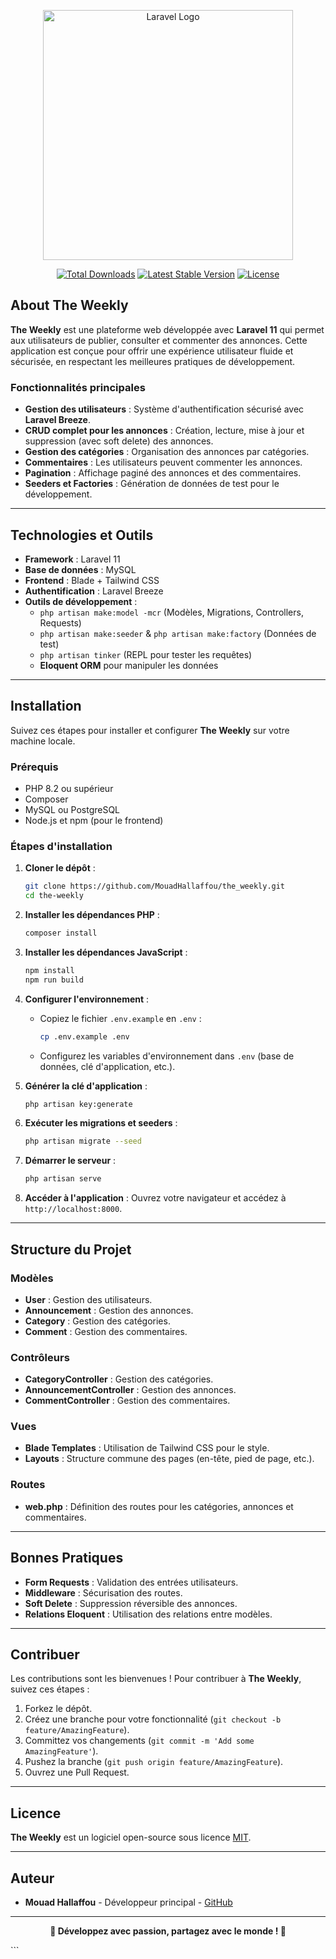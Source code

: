 <p align="center">
  <a href="https://laravel.com" target="_blank">
    <img src="https://raw.githubusercontent.com/laravel/art/master/logo-lockup/5%20SVG/2%20CMYK/1%20Full%20Color/laravel-logolockup-cmyk-red.svg" width="400" alt="Laravel Logo">
  </a>
</p>

<p align="center">
  <a href="https://packagist.org/packages/MouadHallaffou/the-weekly"><img src="https://img.shields.io/packagist/dt/MouadHallaffou/the-weekly" alt="Total Downloads"></a>
  <a href="https://packagist.org/packages/MouadHallaffou/the-weekly"><img src="https://img.shields.io/packagist/v/MouadHallaffou/the-weekly" alt="Latest Stable Version"></a>
  <a href="https://packagist.org/packages/MouadHallaffou/the-weekly"><img src="https://img.shields.io/packagist/l/MouadHallaffou/the-weekly" alt="License"></a>
</p>

## About The Weekly

**The Weekly** est une plateforme web développée avec **Laravel 11** qui permet aux utilisateurs de publier, consulter et commenter des annonces. Cette application est conçue pour offrir une expérience utilisateur fluide et sécurisée, en respectant les meilleures pratiques de développement.

### Fonctionnalités principales

- **Gestion des utilisateurs** : Système d'authentification sécurisé avec **Laravel Breeze**.
- **CRUD complet pour les annonces** : Création, lecture, mise à jour et suppression (avec soft delete) des annonces.
- **Gestion des catégories** : Organisation des annonces par catégories.
- **Commentaires** : Les utilisateurs peuvent commenter les annonces.
- **Pagination** : Affichage paginé des annonces et des commentaires.
- **Seeders et Factories** : Génération de données de test pour le développement.

---

## Technologies et Outils

- **Framework** : Laravel 11
- **Base de données** : MySQL 
- **Frontend** : Blade + Tailwind CSS
- **Authentification** : Laravel Breeze
- **Outils de développement** :
  - `php artisan make:model -mcr` (Modèles, Migrations, Controllers, Requests)
  - `php artisan make:seeder` & `php artisan make:factory` (Données de test)
  - `php artisan tinker` (REPL pour tester les requêtes)
  - **Eloquent ORM** pour manipuler les données

---

## Installation

Suivez ces étapes pour installer et configurer **The Weekly** sur votre machine locale.

### Prérequis

- PHP 8.2 ou supérieur
- Composer
- MySQL ou PostgreSQL
- Node.js et npm (pour le frontend)

### Étapes d'installation

1. **Cloner le dépôt** :
   ```bash
   git clone https://github.com/MouadHallaffou/the_weekly.git
   cd the-weekly
   ```

2. **Installer les dépendances PHP** :
   ```bash
   composer install
   ```

3. **Installer les dépendances JavaScript** :
   ```bash
   npm install
   npm run build
   ```

4. **Configurer l'environnement** :
   - Copiez le fichier `.env.example` en `.env` :
     ```bash
     cp .env.example .env
     ```
   - Configurez les variables d'environnement dans `.env` (base de données, clé d'application, etc.).

5. **Générer la clé d'application** :
   ```bash
   php artisan key:generate
   ```

6. **Exécuter les migrations et seeders** :
   ```bash
   php artisan migrate --seed
   ```

7. **Démarrer le serveur** :
   ```bash
   php artisan serve
   ```

8. **Accéder à l'application** :
   Ouvrez votre navigateur et accédez à `http://localhost:8000`.

---

## Structure du Projet

### Modèles

- **User** : Gestion des utilisateurs.
- **Announcement** : Gestion des annonces.
- **Category** : Gestion des catégories.
- **Comment** : Gestion des commentaires.

### Contrôleurs

- **CategoryController** : Gestion des catégories.
- **AnnouncementController** : Gestion des annonces.
- **CommentController** : Gestion des commentaires.

### Vues

- **Blade Templates** : Utilisation de Tailwind CSS pour le style.
- **Layouts** : Structure commune des pages (en-tête, pied de page, etc.).

### Routes

- **web.php** : Définition des routes pour les catégories, annonces et commentaires.

---

## Bonnes Pratiques

- **Form Requests** : Validation des entrées utilisateurs.
- **Middleware** : Sécurisation des routes.
- **Soft Delete** : Suppression réversible des annonces.
- **Relations Eloquent** : Utilisation des relations entre modèles.

---

## Contribuer

Les contributions sont les bienvenues ! Pour contribuer à **The Weekly**, suivez ces étapes :

1. Forkez le dépôt.
2. Créez une branche pour votre fonctionnalité (`git checkout -b feature/AmazingFeature`).
3. Committez vos changements (`git commit -m 'Add some AmazingFeature'`).
4. Pushez la branche (`git push origin feature/AmazingFeature`).
5. Ouvrez une Pull Request.

---

## Licence

**The Weekly** est un logiciel open-source sous licence [MIT](https://opensource.org/licenses/MIT).

---

## Auteur

- **Mouad Hallaffou** - Développeur principal - [GitHub](https://github.com/MouadHallaffou)

---

<p align="center">
  <strong>🚀 Développez avec passion, partagez avec le monde ! 🚀</strong>
</p>
```


